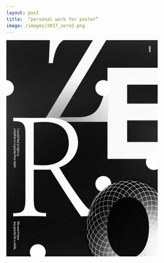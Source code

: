 ```yaml
---
layout: post
title:  “personal work for poster”
image: /images/2017_zero2.png
---
```

![2017_zero2.png](/images/2017_zero2.png)
